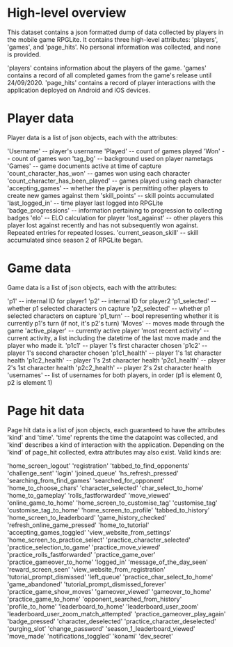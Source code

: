 # High-level overview

This dataset contains a json formatted dump of data collected by players in the mobile game RPGLite.
It contains three high-level attributes: 'players', 'games', and 'page_hits'. No personal information was collected, and none is provided.

'players' contains information about the players of the game.
'games' contains a record of all completed games from the game's release until 24/09/2020.
'page_hits' contains a record of player interactions with the application deployed on Android and iOS devices.


# Player data
Player data is a list of json objects, each with the attributes:

'Username' -- player's username
'Played' -- count of games played
'Won' -- count of games won
'tag_bg' -- background used on player nametags
'Games' -- game documents active at time of capture
'count_character_has_won' -- games won using each character
'count_character_has_been_played' -- games played using each character
'accepting_games' -- whether the player is permitting other players to create new games against them
'skill_points' -- skill points accumulated
'last_logged_in' -- time player last logged into RPGLite
'badge_progressions' -- information pertaining to progression to collecting badges
'elo' -- ELO calculation for player
'lost_against' -- other players this player lost against recently and has not subsequently won against. Repeated entries for repeated losses.
'current_season_skill' -- skill accumulated since season 2 of RPGLite began.


# Game data
Game data is a list of json objects, each with the attributes:

'p1' -- internal ID for player1
'p2' -- internal ID for player2
'p1_selected' -- whether p1 selected characters on capture
'p2_selected' -- whether p1 selected characters on capture
'p1_turn' -- bool representing whether it is currently p1's turn (if not, it's p2's turn)
'Moves' -- moves made through the game
'active_player' -- currently active player
'most recent activity' -- current activity, a list including the datetime of the last move made and the player who made it.
'p1c1' -- player 1's first character chosen
'p1c2' -- player 1's second character chosen 
'p1c1_health' -- player 1's 1st character health
'p1c2_health' -- player 1's 2st character health
'p2c1_health' -- player 2's 1st character health
'p2c2_health' -- player 2's 2st character health
'usernames' -- list of usernames for both players, in order (p1 is element 0, p2 is element 1)


# Page hit data
Page hit data is a list of json objects, each guaranteed to have the attributes 'kind' and 'time'. 'time' reprents the time the datapoint was collected, and 'kind' describes a kind of interaction with the application. Depending on the 'kind' of page_hit collected, extra attributes may also exist. Valid kinds are:

'home_screen_logout'
'registration'
'tabbed_to_find_opponents'
'challenge_sent'
'login'
'joined_queue'
'hs_refresh_pressed'
'searching_from_find_games'
'searched_for_opponent'
'home_to_choose_chars'
'character_selected'
'char_select_to_home'
'home_to_gameplay'
'rolls_fastforwarded'
'move_viewed'
'online_game_to_home'
'home_screen_to_customise_tag'
'customise_tag'
'customise_tag_to_home'
'home_screen_to_profile'
'tabbed_to_history'
'home_screen_to_leaderboard'
'game_history_checked'
'refresh_online_game_pressed'
'home_to_tutorial'
'accepting_games_toggled'
'view_website_from_settings'
'home_screen_to_practice_select'
'practice_character_selected'
'practice_selection_to_game'
'practice_move_viewed'
'practice_rolls_fastforwarded'
'practice_game_over'
'practice_gameover_to_home'
'logged_in'
'message_of_the_day_seen'
'reward_screen_seen'
'view_website_from_registration'
'tutorial_prompt_dismissed'
'left_queue'
'practice_char_select_to_home'
'game_abandoned'
'tutorial_prompt_dismissed_forever'
'practice_game_show_moves'
'gameover_viewed'
'gameover_to_home'
'practice_game_to_home'
'opponent_searched_from_history'
'profile_to_home'
'leaderboard_to_home'
'leaderboard_user_zoom'
'leaderboard_user_zoom_match_attempted'
'practice_gameover_play_again'
'badge_pressed'
'character_deselected'
'practice_character_deselected'
'purging_slot'
'change_password'
'season_1_leaderboard_viewed'
'move_made'
'notifications_toggled'
'konami'
'dev_secret'
